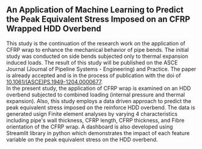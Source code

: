 ## An Application of Machine Learning to Predict the Peak Equivalent Stress Imposed on an CFRP Wrapped HDD Overbend
This study is the continuation of the research work on the application of CFRP wrap to enhance the mechanical behavior of pipe bends. The initial study was conducted on side bends subjected only to thermal expansion induced loads. The result of this study will be published on the ASCE Journal (Journal of Pipeline Systems - Engineering) and Practice. The paper is already accepted and is in the process of publication with the doi of [10.1061/(ASCE)PS.1949-1204.0000677](10.1061/(ASCE)PS.1949-1204.0000677).     
In the present study, the application of CFRP wrap is examined on an HDD overbend subjected to combined loading (internal pressure and thermal expansion). Also, this study employs a data driven approach to predict the peak equivalent stress imposed on the reinforce HDD overbend. The data is generated usign Finite element analyses by varying 4 characteristics including pipe's wall thickness, CFRP length, CFRP thickness, and Fibre orientation of the CFRP wrap. A dashboard is also developed using Streamlit library in python which demonstrates the impact of each feature variable on the peak equivalent stress on the HDD overbend.

